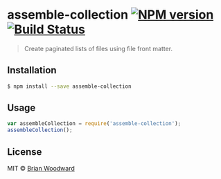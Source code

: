 # assemble-collection [![NPM version](https://badge.fury.io/js/assemble-collection.svg)](https://npmjs.org/package/assemble-collection) [![Build Status](https://travis-ci.org/assemble/assemble-collection.svg?branch=master)](https://travis-ci.org/assemble/assemble-collection)

> Create paginated lists of files using file front matter.

## Installation

```sh
$ npm install --save assemble-collection
```

## Usage

```js
var assembleCollection = require('assemble-collection');
assembleCollection();
```

## License

MIT © [Brian Woodward](https://github.com/doowb)
